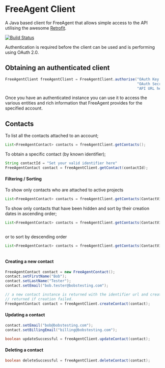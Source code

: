 # FreeAgent Client

A Java based client for FreeAgent that allows simple access to the API utilising the awesome [Retrofit](http://square.github.io/retrofit/).

[![Build Status](https://travis-ci.org/KarlNosworthy/retrofit_freeagent_client.svg)](https://travis-ci.org/KarlNosworthy/retrofit_freeagent_client)

Authentication is required before the client can be used and is performing using OAuth 2.0.

## Obtaining an authenticated client
```java
FreeAgentClient freeAgentClient = FreeAgentClient.authorise("OAuth Key here",
                                                            "OAuth Secret Here",
                                                            "API URL here");
```

Once you have an authenticated instance you can use it to access the various entities and rich information that FreeAgent 
provides for the specified account.


## Contacts

To list all the contacts attached to an account;
```java
List<FreeAgentContact> contacts = freeAgentClient.getContacts();
```
To obtain a specific contact (by known identifier);
```java
String contactId = "Set your valid identifier here"
FreeAgentContact contact = freeAgentClient.getContact(contactId);
```

#### Filtering / Sorting
To show only contacts who are attached to active projects
```java
List<FreeAgentContact> contacts = freeAgentClient.getContacts(ContactViewType.ActiveProjects);
```
To show only contacts that have been hidden and sort by their creation dates in ascending order;
```java
List<FreeAgentContact> contacts = freeAgentClient.getContacts(ContactViewType.Hidden,
                                                                       ContactSortOrderType.CreatedAtAscending);
````
or to sort by descending order
```java
List<FreeAgentContact> contacts = freeAgentClient.getContacts(ContactViewType.Hidden,
                                                                       ContactSortOrderType.CreatedAtDescending);
````
#### Creating a new contact
```java
FreeAgentContact contact = new FreeAgentContact();
contact.setFirstName("Bob");
contact.setLastName("Tester");
contact.setEmail("bob.tester@bobstesting.com");

// a new contact instance is returned with the identifier url and created_at timestamp set or null
// returned if creation failed.
FreeAgentContact contact = freeAgentClient.createContact(contact);
```
#### Updating a contact
```java
contact.setEmail("bob@bobstesting.com");
contact.setBillingEmail("billing@bobstesting.com");

boolean updateSuccessful = freeAgentClient.updateContact(contact);
```
#### Deleting a contact
```java
boolean deleteSuccessful = freeAgentClient.deleteContact(contact);
```

